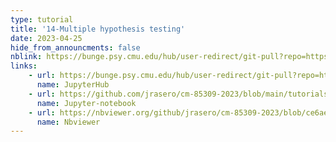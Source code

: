 ```yaml
---
type: tutorial
title: '14-Multiple hypothesis testing'
date: 2023-04-25
hide_from_announcments: false
nblink: https://bunge.psy.cmu.edu/hub/user-redirect/git-pull?repo=https%3A%2F%2Fgithub.com%2Fjrasero%2Fcm-85309-2023&branch=main&urlpath=tree%2Fcm-85309-2023%2Ftutorials%2Fweek-14%2F14-Multiple_testing.ipynb
links:
    - url: https://bunge.psy.cmu.edu/hub/user-redirect/git-pull?repo=https%3A%2F%2Fgithub.com%2Fjrasero%2Fcm-85309-2023&branch=main&urlpath=tree%2Fcm-85309-2023%2Ftutorials%2Fweek-14%2F14-Multiple_testing.ipynb
      name: JupyterHub
    - url: https://github.com/jrasero/cm-85309-2023/blob/main/tutorials/week-14/13-Multiple_testing.ipynb
      name: Jupyter-notebook
    - url: https://nbviewer.org/github/jrasero/cm-85309-2023/blob/ce6aeeae700396f468366e8526c58e1dda487878/tutorials/week-14/14-Multiple_testing.ipynb
      name: Nbviewer
---
```

